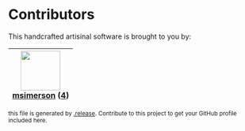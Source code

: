# Contributors

This handcrafted artisinal software is brought to you by:

| <img height="80" src="https://avatars.githubusercontent.com/u/261635?v=4"><br><a href="https://github.com/msimerson">msimerson</a> (<a href="https://github.com/haraka/haraka-plugin-spamassassin/commits?author=msimerson">4</a>) |
| :--------------------------------------------------------------------------------------------------------------------------------------------------------------------------------------------------------------------------------: |

<sub>this file is generated by [.release](https://github.com/msimerson/.release).
Contribute to this project to get your GitHub profile included here.</sub>
